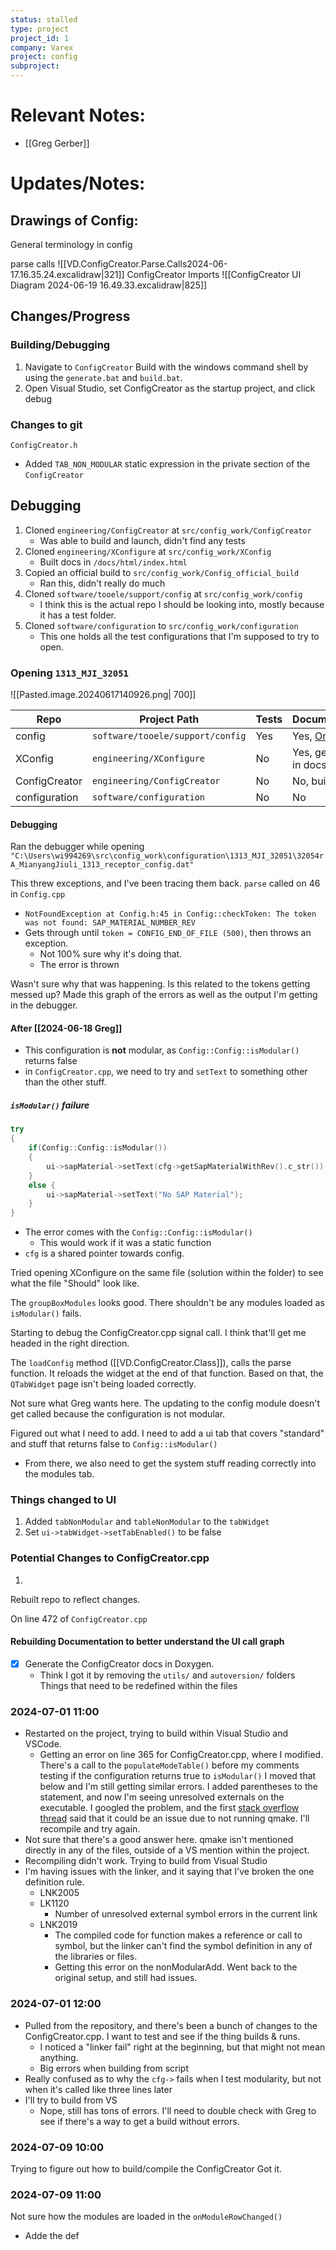 ```yaml
---
status: stalled
type: project
project_id: 1
company: Varex
project: config
subproject:
---
```

# Relevant Notes:
- [[Greg Gerber]]

# Updates/Notes:

## Drawings of Config:
General terminology in config

parse calls
![[VD.ConfigCreator.Parse.Calls2024-06-17.16.35.24.excalidraw|321]]
ConfigCreator Imports
![[ConfigCreator UI Diagram 2024-06-19 16.49.33.excalidraw|825]]

## Changes/Progress
### Building/Debugging
1. Navigate to `ConfigCreator` Build with the windows command shell by using the `generate.bat` and `build.bat`. 
2. Open Visual Studio, set ConfigCreator as the startup project, and click debug

### Changes to git
`ConfigCreator.h`
- Added `TAB_NON_MODULAR` static expression in the private section of the `ConfigCreator`

## Debugging
1. Cloned `engineering/ConfigCreator` at `src/config_work/ConfigCreator`
	- Was able to build and launch, didn't find any tests
2. Cloned  `engineering/XConfigure` at `src/config_work/XConfig`
	- Built docs in `/docs/html/index.html`
3. Copied an official build to `src/config_work/Config_official_build`
	- Ran this, didn't really do much
4. Cloned `software/tooele/support/config` at `src/config_work/config`
	- I think this is the actual repo I should be looking into, mostly because it has a test folder. 
5. Cloned `software/configuration` to `src/config_work/configuration`
	- This one holds all the test configurations that I'm supposed to try to open.

### Opening `1313_MJI_32051`
![[Pasted.image.20240617140926.png| 700]]


| Repo          | Project Path                     | Tests | Documentation                                                                                                                                                                                                                                                     |
| ------------- | -------------------------------- | ----- | ----------------------------------------------------------------------------------------------------------------------------------------------------------------------------------------------------------------------------------------------------------------- |
| config        | `software/tooele/support/config` | Yes   | Yes, [Online](http://slfpbuildmstr.vic.ad.vareximaging.com/jenkins/static-files/G2Sh0YacxWdudpNekXUQkRxpY213zH38zeoSJilAuW93aTk5NDI2OToxNzE4MTQwMjI5MzM1OnZpZXcvVG9vZWxlL2pvYi9Ub29lbGUtQ29uZmlnL2xhc3RTdWNjZXNzZnVsQnVpbGQvYXJ0aWZhY3Q=/doxygen/html/index.html) |
| XConfig       | `engineering/XConfigure`         | No    | Yes, generated in docs folder                                                                                                                                                                                                                                     |
| ConfigCreator | `engineering/ConfigCreator`      | No    | No, build failed                                                                                                                                                                                                                                                  |
| configuration | `software/configuration`         | No    | No                                                                                                                                                                                                                                                                |

#### Debugging
Ran the debugger while opening `"C:\Users\wi994269\src\config_work\configuration\1313_MJI_32051\32054rA_MianyangJiuli_1313_receptor_config.dat"`

This threw exceptions, and I've been tracing them back. 
`parse` called on 46 in `Config.cpp`
- `NotFoundException at Config.h:45 in Config::checkToken: The token was not found: SAP_MATERIAL_NUMBER_REV`
- Gets through until `token = CONFIG_END_OF_FILE (500)`, then throws an exception.
	- Not 100% sure why it's doing that. 
	- The error is thrown 

Wasn't sure why that was happening. Is this related to the tokens getting messed up?
Made this graph of the errors as well as the output I'm getting in the debugger. 

#### After [[2024-06-18 Greg]]
- This configuration is **not** modular, as `Config::Config::isModular()` returns false
- in `ConfigCreator.cpp`, we need to try and `setText` to something other than the other stuff. 

##### `isModular()` failure
```cpp
try
{
	if(Config::Config::isModular())
	{
		ui->sapMaterial->setText(cfg->getSapMaterialWithRev().c_str());
	}
	else {
		ui->sapMaterial->setText("No SAP Material");
	}
}
```
- The error comes with the `Config::Config::isModular()`
	- This would work if it was a static function 
- `cfg` is a shared pointer towards config.

Tried opening XConfigure on the same file (solution within the folder) to see what the file "Should" look like. 

The `groupBoxModules` looks good. There shouldn't be any modules loaded as `isModular()` fails.

Starting to debug the ConfigCreator.cpp signal call. I think that'll get me headed in the right direction. 

The `loadConfig` method ([[VD.ConfigCreator.Class]]), calls the parse function. It reloads the widget at the end of that function. Based on that, the `QTabWidget` page isn't being loaded correctly. 

Not sure what Greg wants here. The updating to the config module doesn't get called because the configuration is not modular. 

Figured out what I need to add. I need to add a ui tab that covers "standard" and stuff that returns false to `Config::isModular()`
- From there, we also need to get the system stuff reading correctly into the modules tab. 

### Things changed to UI
1. Added `tabNonModular` and `tableNonModular` to the `tabWidget`
2. Set `ui->tabWidget->setTabEnabled()` to be false

### Potential Changes to ConfigCreator.cpp
1. 
Rebuilt repo to reflect changes. 

On line 472 of `ConfigCreator.cpp`

#### Rebuilding Documentation to better understand the UI call graph
- [x] Generate the ConfigCreator docs in Doxygen. 
	- Think I got it by removing the `utils/` and `autoversion/` folders
Things that need to be redefined within the files

### 2024-07-01 11:00
- Restarted on the project, trying to build within Visual Studio and VSCode. 
	- Getting an error on line 365 for ConfigCreator.cpp, where I modified. 
There's a call to the `populateModeTable()` before my comments testing if the configuration returns true to `isModular()`
I moved that below and I'm still getting similar errors.
I added parentheses to the statement, and now I'm seeing unresolved externals on the executable. I googled the problem, and the first [stack overflow thread](https://stackoverflow.com/questions/14069041/unresolved-external-symbols-qt-creator) said that it could be an issue due to not running qmake. I'll recompile and try again. 
- Not sure that there's a good answer here. qmake isn't mentioned directly in any of the files, outside of a VS mention within the project. 
- Recompiling didn't work.
Trying to build from Visual Studio
- I'm having issues with the linker, and it saying that I've broken the one definition rule. 
	- LNK2005
	- LK1120
		- Number of unresolved external symbol errors in the current link
	- LNK2019
		- The compiled code for function makes a reference or call to symbol, but the linker can't find the symbol definition in any of the libraries or files. 
		- Getting this error on the nonModularAdd. 
Went back to the original setup, and still had issues. 

### 2024-07-01 12:00
- Pulled from the repository, and there's been a bunch of changes to the ConfigCreator.cpp. I want to test and see if the thing builds & runs. 
	- I noticed a "linker fail" right at the beginning, but that might not mean anything. 
	- Big errors when building from script
- Really confused as to why the `cfg->` fails when I test modularity, but not when it's called like three lines later
- I'll try to build from VS
	- Nope, still has tons of errors. I'll need to double check with Greg to see if there's a way to get a build without errors. 

### 2024-07-09 10:00
Trying to figure out how to build/compile the ConfigCreator
Got it. 

### 2024-07-09 11:00
Not sure how the modules are loaded in the `onModuleRowChanged()`
- Adde the def